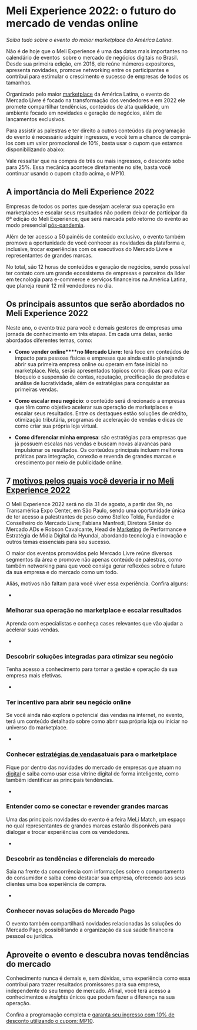# Meli Experience 2022: o futuro do mercado de vendas online

*Saiba tudo sobre o evento do maior marketplace da América Latina.*

Não é de hoje que o Meli Experience é uma das datas mais importantes no calendário de eventos  sobre o mercado de negócios digitais no Brasil. Desde sua primeira edição, em 2016, ele reúne inúmeros expositores, apresenta novidades, promove networking entre os participantes e contribui para estimular o crescimento e sucesso de empresas de todos os tamanhos.

Organizado pelo maior [marketplace](https://empresas.mercadopago.com.br/dropshipping-e-marketplace) da América Latina, o evento do Mercado Livre é focado na transformação dos vendedores e em 2022 ele promete compartilhar tendências, conteúdos de alta qualidade, um ambiente focado em novidades e geração de negócios, além de lançamentos exclusivos.

Para assistir as palestras e ter direito a outros conteúdos da programação do evento é necessário adquirir ingressos, e você tem a chance de comprá-los com um valor promocional de 10%, basta usar o cupom que estamos disponibilizando abaixo:

Vale ressaltar que na compra de três ou mais ingressos, o desconto sobe para 25%. Essa mecânica acontece diretamente no site, basta você continuar usando o cupom citado acima, o MP10.

## **A importância do Meli Experience 2022**

Empresas de todos os portes que desejam acelerar sua operação em marketplaces e escalar seus resultados não podem deixar de participar da 6ª edição do Meli Experience, que será marcada pelo retorno do evento ao modo presencial [pós-pandemia](https://empresas.mercadopago.com.br/pos-pandemia-no-e-commerce-tendencias-do-consumo-digital-e-da-seguranca-on-line).

Além de ter acesso a 50 painéis de conteúdo exclusivo, o evento também promove a oportunidade de você conhecer as novidades da plataforma e, inclusive, trocar experiências com os executivos do Mercado Livre e representantes de grandes marcas.

No total, são 12 horas de conteúdos e geração de negócios, sendo possível ter contato com um grande ecossistema de empresas e parceiros da líder em tecnologia para e-commerce e serviços financeiros na América Latina, que planeja reunir 12 mil vendedores no dia.

## **Os principais assuntos que serão abordados no Meli Experience 2022**

Neste ano, o evento traz para você e demais gestores de empresas uma jornada de conhecimento em três etapas. Em cada uma delas, serão abordados diferentes temas, como:

- **Como** **vender online****no Mercado Livre:** terá foco em conteúdos de impacto para pessoas físicas e empresas que ainda estão planejando abrir sua primeira empresa online ou operam em fase inicial no marketplace. Nela, serão apresentados tópicos como: dicas para evitar bloqueio e suspensão de contas, reputação, precificação de produtos e análise de lucratividade, além de estratégias para conquistar as primeiras vendas.

- **Como escalar meu negócio**: o conteúdo será direcionado a empresas que têm como objetivo acelerar sua operação de marketplaces e escalar seus resultados. Entre os destaques estão soluções de crédito, otimização tributária, programas de aceleração de vendas e dicas de como criar sua própria loja virtual.

- **Como diferenciar minha empresa**: são estratégias para empresas que já possuem escalas nas vendas e buscam novas alavancas para impulsionar os resultados. Os conteúdos principais incluem melhores práticas para integração, conexão e revenda de grandes marcas e crescimento por meio de publicidade online.

## **7 [motivos pelos quais você deveria ir no Meli Experience 2022](https://www.eventials.com/mercadolivre/10-motivos-para-voce-estar-no-melixp22/)**

O Meli Experience 2022 será no dia 31 de agosto, a partir das 9h, no Transamérica Expo Center, em São Paulo, sendo uma oportunidade única de ter acesso a palestrantes de peso como Stelleo Tolda, Fundador e Conselheiro do Mercado Livre; Fabiana Manfredi, Diretora Sênior do Mercado ADs e Robson Cavalcante, Head de [Marketing](https://empresas.mercadopago.com.br/marketing-digital-para-ecommerce/) de Performance e Estratégia de Mídia Digital da Hyundai, abordando tecnologia e inovação e outros temas essenciais para seu sucesso.

O maior dos eventos promovidos pelo Mercado Livre reúne diversos segmentos da área e promove não apenas conteúdo de palestras, como também networking para que você consiga gerar reflexões sobre o futuro da sua empresa e do mercado como um todo.

Aliás, motivos não faltam para você viver essa experiência. Confira alguns:

- 
### **Melhorar sua operação no marketplace e escalar resultados**

Aprenda com especialistas e conheça cases relevantes que vão ajudar a acelerar suas vendas.

- 
### **Descobrir soluções integradas para otimizar seu negócio**

Tenha acesso a conhecimento para tornar a gestão e operação da sua empresa mais efetivas.

- 
### **Ter incentivo para abrir seu negócio online**

Se você ainda não explora o potencial das vendas na internet, no evento, terá um conteúdo detalhado sobre como abrir sua própria loja ou iniciar no universo do marketplace.

- 
### **Conhecer** [estratégias de vendas](https://empresas.mercadopago.com.br/psicologia-do-consumidor)**atuais para o marketplace**

Fique por dentro das novidades do mercado de empresas que atuam no [digital](https://empresas.mercadopago.com.br/transformacao-digital-por-que-aceitar-pagamentos-on-line-no-seu-negocio) e saiba como usar essa vitrine digital de forma inteligente, como também identificar as principais tendências.

- 
### **Entender como se conectar e revender grandes marcas**

Uma das principais novidades do evento é a feira MeLi Match, um espaço no qual representantes de grandes marcas estarão disponíveis para dialogar e trocar experiências com os vendedores.

- 
### **Descobrir as tendências e diferenciais do mercado**

Saia na frente da concorrência com informações sobre o comportamento do consumidor e saiba como destacar sua empresa, oferecendo aos seus clientes uma boa experiência de compra.

- 
### **Conhecer novas soluções do Mercado Pago**

O evento também compartilhará novidades relacionadas às soluções do Mercado Pago, possibilitando a organização da sua saúde financeira pessoal ou jurídica.

## **Aproveite o evento e descubra novas tendências do mercado**

Conhecimento nunca é demais e, sem dúvidas, uma experiência como essa contribui para trazer resultados promissores para sua empresa, independente do seu tempo de mercado. Afinal, você terá acesso a conhecimentos e *insights* únicos que podem fazer a diferença na sua operação.

Confira a programação completa e [garanta seu ingresso com 10% de desconto utilizando o cupom: MP10](https://www.melixp.com.br/).